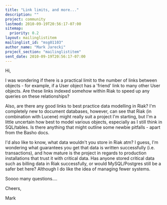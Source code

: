 ```yaml
---
title: "Link limits, and more..."
description: ""
project: community
lastmod: 2010-09-19T20:56:17-07:00
sitemap:
  priority: 0.2
layout: mailinglistitem
mailinglist_id: "msg01103"
author_name: "Mark Jarecki"
project_section: "mailinglistitem"
sent_date: 2010-09-19T20:56:17-07:00
---
```



Hi,

I was wondering if there is a practical limit to the number of links between 
objects - for example, if a User object has a 'friend' link to many other User 
objects. Are these links indexed somehow within Riak to speed up any queries on 
these relationships? 

Also, are there any good links to best practice data modelling in Riak? I'm 
completely new to document databases, however, can see that Riak (in 
combination with Lucene) might really suit a project I'm starting, but I'm a 
little uncertain how best to model various objects, especially as I still think 
in SQL/tables. Is there anything that might outline some newbie pitfalls - 
apart from the Basho docs.

I'd also like to know, what data wouldn't you store in Riak atm? I guess, I'm 
wondering what guarantees you get that data is written successfully (i.e. 
transactions), and how mature is the project in regards to production 
installations that trust it with critical data. Has anyone stored critical data 
such as billing data in Riak successfully, or would MySQL/Postgres still be a 
safer bet here? Although I do like the idea of managing fewer systems.

Soooo many questions....

Cheers,

Mark
